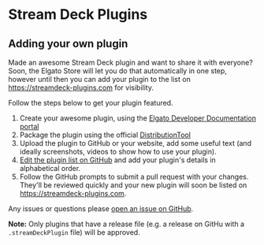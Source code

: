 # Stream Deck Plugins

## Adding your own plugin

Made an awesome Stream Deck plugin and want to share it with everyone? Soon, the Elgato Store will let you do that automatically in one step, however until then you can add your plugin to the list on https://streamdeck-plugins.com for visibility.

Follow the steps below to get your plugin featured.

1. Create your awesome plugin, using the [Elgato Developer Documentation portal](https://developer.elgato.com/documentation/stream-deck/sdk/overview/)
2. Package the plugin using the official [DistributionTool](https://developer.elgato.com/documentation/stream-deck/sdk/exporting-your-plugin/)
3. Upload the plugin to GitHub or your website, add some useful text (and ideally screenshots, videos to show how to use your plugin).
4. [Edit the plugin list on GitHub](https://github.com/madmatt/streamdeck-plugins/edit/master/index.md) and add your plugin's details in alphabetical order.
5. Follow the GitHub prompts to submit a pull request with your changes. They'll be reviewed quickly and your new plugin will soon be listed on https://streamdeck-plugins.com.

Any issues or questions please [open an issue on GitHub](https://github.com/madmatt/streamdeck-plugins/issues/new).

**Note:** Only plugins that have a release file (e.g. a release on GitHu with a `.streamDeckPlugin` file) will be approved.
